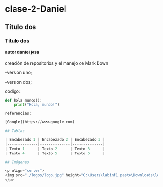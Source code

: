 # clase-2-Daniel
## Titulo dos
### Titulo dos
#### autor daniel josa
creación de repositorios y el manejo de Mark Down

-version uno;

-version dos;

codigo:


```python
def hola_mundo():
    print("Hola, mundo!")

referencias:

[Google](https://www.google.com)

## Tablas

| Encabezado 1 | Encabezado 2 | Encabezado 3 |
|--------------|--------------|--------------|
| Texto 1      | Texto 2      | Texto 3      |
| Texto 4      | Texto 5      | Texto 6      |

## Imágenes

<p align="center">
<img src="./logos/logo.jpg" height="C:\Users\labinf1.pasto\Downloads\logos\logo.jpg">
</p>

